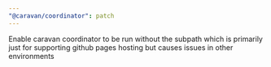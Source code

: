 ```yaml
---
"@caravan/coordinator": patch
---
```


Enable caravan coordinator to be run without the subpath which is primarily just for supporting github pages hosting but causes issues in other environments
